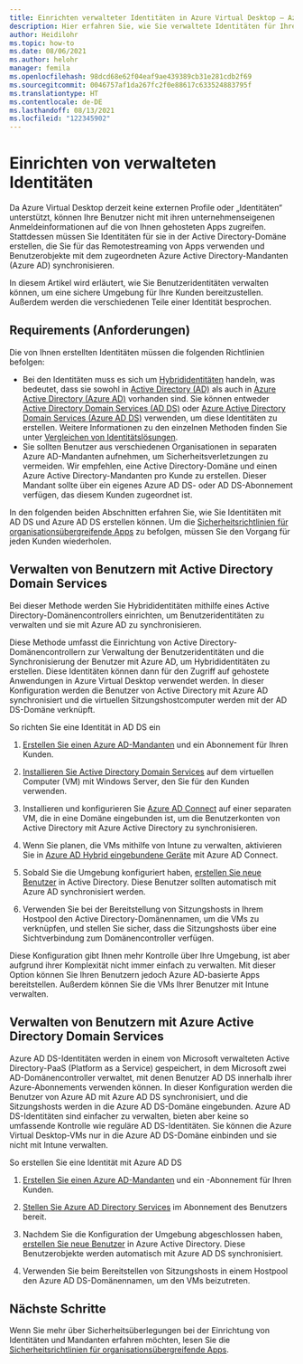 ```yaml
---
title: Einrichten verwalteter Identitäten in Azure Virtual Desktop – Azure
description: Hier erfahren Sie, wie Sie verwaltete Identitäten für Ihre Kunden in Azure Virtual Desktop mit Azure AD, Azure AD DS oder AD DS einrichten.
author: Heidilohr
ms.topic: how-to
ms.date: 08/06/2021
ms.author: helohr
manager: femila
ms.openlocfilehash: 98dcd68e62f04eaf9ae439389cb31e281cdb2f69
ms.sourcegitcommit: 0046757af1da267fc2f0e88617c633524883795f
ms.translationtype: HT
ms.contentlocale: de-DE
ms.lasthandoff: 08/13/2021
ms.locfileid: "122345902"
---
```

# <a name="set-up-managed-identities"></a>Einrichten von verwalteten Identitäten

Da Azure Virtual Desktop derzeit keine externen Profile oder „Identitäten“ unterstützt, können Ihre Benutzer nicht mit ihren unternehmenseigenen Anmeldeinformationen auf die von Ihnen gehosteten Apps zugreifen. Stattdessen müssen Sie Identitäten für sie in der Active Directory-Domäne erstellen, die Sie für das Remotestreaming von Apps verwenden und Benutzerobjekte mit dem zugeordneten Azure Active Directory-Mandanten (Azure AD) synchronisieren.

In diesem Artikel wird erläutert, wie Sie Benutzeridentitäten verwalten können, um eine sichere Umgebung für Ihre Kunden bereitzustellen. Außerdem werden die verschiedenen Teile einer Identität besprochen.

## <a name="requirements"></a>Requirements (Anforderungen)

Die von Ihnen erstellten Identitäten müssen die folgenden Richtlinien befolgen:

- Bei den Identitäten muss es sich um [Hybrididentitäten](../../active-directory/hybrid/whatis-hybrid-identity.md) handeln, was bedeutet, dass sie sowohl in [Active Directory (AD)](/previous-versions/windows/it-pro/windows-server-2003/cc781408(v=ws.10)) als auch in [Azure Active Directory (Azure AD)](../../active-directory/fundamentals/active-directory-whatis.md) vorhanden sind. Sie können entweder [Active Directory Domain Services (AD DS)](/windows-server/identity/ad-ds/active-directory-domain-services) oder [Azure Active Directory Domain Services (Azure AD DS)](https://azure.microsoft.com/services/active-directory-ds) verwenden, um diese Identitäten zu erstellen. Weitere Informationen zu den einzelnen Methoden finden Sie unter [Vergleichen von Identitätslösungen](../../active-directory-domain-services/compare-identity-solutions.md).
- Sie sollten Benutzer aus verschiedenen Organisationen in separaten Azure AD-Mandanten aufnehmen, um Sicherheitsverletzungen zu vermeiden. Wir empfehlen, eine Active Directory-Domäne und einen Azure Active Directory-Mandanten pro Kunde zu erstellen. Dieser Mandant sollte über ein eigenes Azure AD DS- oder AD DS-Abonnement verfügen, das diesem Kunden zugeordnet ist.

In den folgenden beiden Abschnitten erfahren Sie, wie Sie Identitäten mit AD DS und Azure AD DS erstellen können. Um die [Sicherheitsrichtlinien für organisationsübergreifende Apps](security.md) zu befolgen, müssen Sie den Vorgang für jeden Kunden wiederholen.

## <a name="managing-users-with-active-directory-domain-services"></a>Verwalten von Benutzern mit Active Directory Domain Services

Bei dieser Methode werden Sie Hybrididentitäten mithilfe eines Active Directory-Domänencontrollers einrichten, um Benutzeridentitäten zu verwalten und sie mit Azure AD zu synchronisieren.

Diese Methode umfasst die Einrichtung von Active Directory-Domänencontrollern zur Verwaltung der Benutzeridentitäten und die Synchronisierung der Benutzer mit Azure AD, um Hybrididentitäten zu erstellen. Diese Identitäten können dann für den Zugriff auf gehostete Anwendungen in Azure Virtual Desktop verwendet werden. In dieser Konfiguration werden die Benutzer von Active Directory mit Azure AD synchronisiert und die virtuellen Sitzungshostcomputer werden mit der AD DS-Domäne verknüpft.

So richten Sie eine Identität in AD DS ein

1. [Erstellen Sie einen Azure AD-Mandanten](../../active-directory/fundamentals/active-directory-access-create-new-tenant.md) und ein Abonnement für Ihren Kunden.

2. [Installieren Sie Active Directory Domain Services](/windows-server/identity/ad-ds/deploy/install-active-directory-domain-services--level-100-) auf dem virtuellen Computer (VM) mit Windows Server, den Sie für den Kunden verwenden.

3. Installieren und konfigurieren Sie [Azure AD Connect](../../active-directory/hybrid/how-to-connect-install-roadmap.md) auf einer separaten VM, die in eine Domäne eingebunden ist, um die Benutzerkonten von Active Directory mit Azure Active Directory zu synchronisieren.

4. Wenn Sie planen, die VMs mithilfe von Intune zu verwalten, aktivieren Sie in [Azure AD Hybrid eingebundene Geräte](../../active-directory/devices/hybrid-azuread-join-plan.md) mit Azure AD Connect.

5. Sobald Sie die Umgebung konfiguriert haben, [erstellen Sie neue Benutzer](/previous-versions/windows/it-pro/windows-server-2003/cc755607(v=ws.10)) in Active Directory. Diese Benutzer sollten automatisch mit Azure AD synchronisiert werden.

6. Verwenden Sie bei der Bereitstellung von Sitzungshosts in Ihrem Hostpool den Active Directory-Domänennamen, um die VMs zu verknüpfen, und stellen Sie sicher, dass die Sitzungshosts über eine Sichtverbindung zum Domänencontroller verfügen.

Diese Konfiguration gibt Ihnen mehr Kontrolle über Ihre Umgebung, ist aber aufgrund ihrer Komplexität nicht immer einfach zu verwalten. Mit dieser Option können Sie Ihren Benutzern jedoch Azure AD-basierte Apps bereitstellen. Außerdem können Sie die VMs Ihrer Benutzer mit Intune verwalten.

## <a name="managing-users-with-azure-active-directory-domain-services"></a>Verwalten von Benutzern mit Azure Active Directory Domain Services

Azure AD DS-Identitäten werden in einem von Microsoft verwalteten Active Directory-PaaS (Platform as a Service) gespeichert, in dem Microsoft zwei AD-Domänencontroller verwaltet, mit denen Benutzer AD DS innerhalb ihrer Azure-Abonnements verwenden können. In dieser Konfiguration werden die Benutzer von Azure AD mit Azure AD DS synchronisiert, und die Sitzungshosts werden in die Azure AD DS-Domäne eingebunden. Azure AD DS-Identitäten sind einfacher zu verwalten, bieten aber keine so umfassende Kontrolle wie reguläre AD DS-Identitäten. Sie können die Azure Virtual Desktop-VMs nur in die Azure AD DS-Domäne einbinden und sie nicht mit Intune verwalten.

So erstellen Sie eine Identität mit Azure AD DS

1. [Erstellen Sie einen Azure AD-Mandanten](../../active-directory/fundamentals/active-directory-access-create-new-tenant.md) und ein -Abonnement für Ihren Kunden.

2. [Stellen Sie Azure AD Directory Services](../../active-directory-domain-services/tutorial-create-instance.md) im Abonnement des Benutzers bereit.

3. Nachdem Sie die Konfiguration der Umgebung abgeschlossen haben, [erstellen Sie neue Benutzer](../../active-directory/fundamentals/add-users-azure-active-directory.md) in Azure Active Directory. Diese Benutzerobjekte werden automatisch mit Azure AD DS synchronisiert.

4. Verwenden Sie beim Bereitstellen von Sitzungshosts in einem Hostpool den Azure AD DS-Domänennamen, um den VMs beizutreten.

## <a name="next-steps"></a>Nächste Schritte

Wenn Sie mehr über Sicherheitsüberlegungen bei der Einrichtung von Identitäten und Mandanten erfahren möchten, lesen Sie die [Sicherheitsrichtlinien für organisationsübergreifende Apps](security.md).
